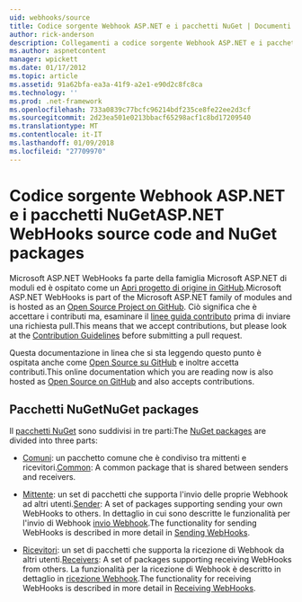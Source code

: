 ```yaml
---
uid: webhooks/source
title: Codice sorgente Webhook ASP.NET e i pacchetti NuGet | Documenti Microsoft
author: rick-anderson
description: Collegamenti a codice sorgente Webhook ASP.NET e i pacchetti NuGet
ms.author: aspnetcontent
manager: wpickett
ms.date: 01/17/2012
ms.topic: article
ms.assetid: 91a62bfa-ea3a-41f9-a2e1-e90d2c8fc8ca
ms.technology: ''
ms.prod: .net-framework
ms.openlocfilehash: 733a0839c77bcfc96214bdf235ce8fe22ee2d3cf
ms.sourcegitcommit: 2d23ea501e0213bbacf65298acf1c8bd17209540
ms.translationtype: MT
ms.contentlocale: it-IT
ms.lasthandoff: 01/09/2018
ms.locfileid: "27709970"
---
```

# <a name="aspnet-webhooks-source-code-and-nuget-packages"></a><span data-ttu-id="4fc7a-103">Codice sorgente Webhook ASP.NET e i pacchetti NuGet</span><span class="sxs-lookup"><span data-stu-id="4fc7a-103">ASP.NET WebHooks source code and NuGet packages</span></span>

<span data-ttu-id="4fc7a-104">Microsoft ASP.NET WebHooks fa parte della famiglia Microsoft ASP.NET di moduli ed è ospitato come un [Apri progetto di origine in GitHub](https://github.com/aspnet/WebHooks).</span><span class="sxs-lookup"><span data-stu-id="4fc7a-104">Microsoft ASP.NET WebHooks is part of the Microsoft ASP.NET family of modules and is hosted as an [Open Source Project on GitHub](https://github.com/aspnet/WebHooks).</span></span> <span data-ttu-id="4fc7a-105">Ciò significa che è accettare i contributi ma, esaminare il [linee guida contributo](https://github.com/aspnet/Home/blob/master/CONTRIBUTING.md) prima di inviare una richiesta pull.</span><span class="sxs-lookup"><span data-stu-id="4fc7a-105">This means that we accept contributions, but please look at the [Contribution Guidelines](https://github.com/aspnet/Home/blob/master/CONTRIBUTING.md) before submitting a pull request.</span></span>

<span data-ttu-id="4fc7a-106">Questa documentazione in linea che si sta leggendo questo punto è ospitata anche come [Open Source su GitHub](http://docs.asp.net/en/latest/contribute/style-guide.html#style-guide) e inoltre accetta contributi.</span><span class="sxs-lookup"><span data-stu-id="4fc7a-106">This online documentation which you are reading now is also hosted as [Open Source on GitHub](http://docs.asp.net/en/latest/contribute/style-guide.html#style-guide) and also accepts contributions.</span></span>

## <a name="nuget-packages"></a><span data-ttu-id="4fc7a-107">Pacchetti NuGet</span><span class="sxs-lookup"><span data-stu-id="4fc7a-107">NuGet packages</span></span>

<span data-ttu-id="4fc7a-108">Il [pacchetti NuGet](https://nuget.org/packages?q=Microsoft.AspNet.WebHooks) sono suddivisi in tre parti:</span><span class="sxs-lookup"><span data-stu-id="4fc7a-108">The [NuGet packages](https://nuget.org/packages?q=Microsoft.AspNet.WebHooks) are divided into three parts:</span></span>

* <span data-ttu-id="4fc7a-109">[Comuni](https://www.nuget.org/packages?q=Microsoft.AspNet.WebHooks.Common): un pacchetto comune che è condiviso tra mittenti e ricevitori.</span><span class="sxs-lookup"><span data-stu-id="4fc7a-109">[Common](https://www.nuget.org/packages?q=Microsoft.AspNet.WebHooks.Common): A common package that is shared between senders and receivers.</span></span>

* <span data-ttu-id="4fc7a-110">[Mittente](https://www.nuget.org/packages?q=Microsoft.AspNet.WebHooks.Custom): un set di pacchetti che supporta l'invio delle proprie Webhook ad altri utenti.</span><span class="sxs-lookup"><span data-stu-id="4fc7a-110">[Sender](https://www.nuget.org/packages?q=Microsoft.AspNet.WebHooks.Custom): A set of packages supporting sending your own WebHooks to others.</span></span> <span data-ttu-id="4fc7a-111">In dettaglio in cui sono descritte le funzionalità per l'invio di Webhook [invio Webhook](sending/index.md).</span><span class="sxs-lookup"><span data-stu-id="4fc7a-111">The functionality for sending WebHooks is described in more detail in [Sending WebHooks](sending/index.md).</span></span>

* <span data-ttu-id="4fc7a-112">[Ricevitori](https://www.nuget.org/packages?q=Microsoft.AspNet.WebHooks.Receivers): un set di pacchetti che supporta la ricezione di Webhook da altri utenti.</span><span class="sxs-lookup"><span data-stu-id="4fc7a-112">[Receivers](https://www.nuget.org/packages?q=Microsoft.AspNet.WebHooks.Receivers): A set of packages supporting receiving WebHooks from others.</span></span> <span data-ttu-id="4fc7a-113">La funzionalità per la ricezione di Webhook è descritto in dettaglio in [ricezione Webhook](receiving/index.md).</span><span class="sxs-lookup"><span data-stu-id="4fc7a-113">The functionality for receiving WebHooks is described in more detail in [Receiving WebHooks](receiving/index.md).</span></span>
